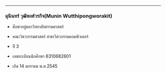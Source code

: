 ---

### มุนินทร์ วุฒิพงศ์วรกิจ(Munin Wutthipongworakit)

- ศึกษาอยู่มหาวิทยาลัยธรรมศาสตร์

- คณะวิศวกรรมศาสตร์ สาขาวิศวกรรมคอมพิวเตอร์

- ปี 3

- เลขทะเบียนนักศึกษา 6310682601

- เกิด 14 มกราคม พ.ศ.2545
